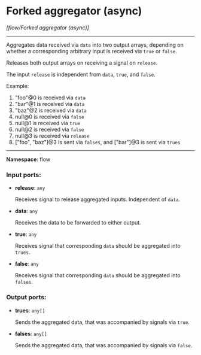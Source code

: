 # Forked aggregator (async)

_[flow/Forked aggregator (async)]_

---

Aggregates data received via `data` into two output arrays, depending on whether a corresponding arbitrary input is received via `true` or `false`.

Releases both output arrays on receiving a signal on `release`.

The input `release` is independent from `data`, `true`, and `false`.

Example:
1. "foo"@0 is received via `data`
2. "bar"@1 is received via `data`
3. "baz"@2 is received via `data`
4. null@0 is received via `false`
5. null@1 is received via `true`
6. null@2 is received via `false`
7. null@3 is received via `release`
8. ["foo", "baz"]@3 is sent via `falses`, and ["bar"]@3 is sent via `trues`

---

__Namespace__: flow

### Input ports:

* __release__: ` any `

    Receives signal to release aggregated inputs. Independent of `data`.


* __data__: ` any `

    Receives the data to be forwarded to either output.


* __true__: ` any `

    Receives signal that corresponding `data` should be aggregated into `trues`.


* __false__: ` any `

    Receives signal that corresponding `data` should be aggregated into `falses`.

### Output ports:

* __trues__: ` any[] `

    Sends the aggregated data, that was accompanied by signals via `true`.


* __falses__: ` any[] `

    Sends the aggregated data, that was accompanied by signals via `false`.

